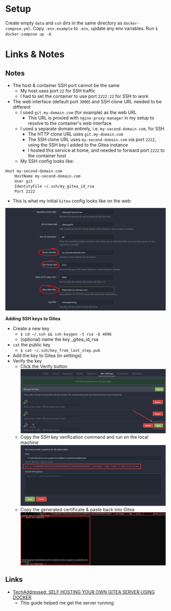 # Setup

Create empty `data` and `ssh` dirs in the same directory as `docker-compose.yml`. Copy `.env.example` to `.env`, update any env variables. Run `$ docker-compose up -d`.

# Links & Notes

## Notes

* The host & container SSH port cannot be the same
    * My host uses port `22` for SSH traffic
    * I had to set the container to use port `2222:22` for SSH to work
* The web interface (default port `3000`) and SSH clone URL needed to be different
    * I used `git.my-domain.com` (for example) as the web URL
        * This URL is proxied with `nginx-proxy-manager` in my setup to resolve to the container's web interface
    * I used a separate domain entirely, i.e. `my-second-domain.com`, for SSH
        * The HTTP clone URL uses `git.my-domain.com`
        * The SSH clone URL uses `my-second-domain.com` via port `2222`, using the SSH key I added to the Gitea instance
        * I hosted this service at home, and needed to forward port `2222` to the container host
    * My SSH config looks like:
```
Host my-second-domain.com
    HostName my-second-domain.com
    User git
    IdentityFile ~/.ssh/my_gitea_id_rsa
    Port 2222
```

* This is what my initial `Gitea` config looks like on the web:

![gitea_conf](assets/img/gitea_setup.png)

**Adding SSH keys to Gitea**

* Create a new key
    * `$ cd ~/.ssh && ssh-keygen -t rsa -b 4096`
    * (optional) name the key <host>_gitea_id_rsa
* `cat` the public key
    * `$ cat ~/.ssh/key_from_last_step.pub`
* Add the key to Gitea (in settings)
* Verify the key
    * Click the Verify button
    ![gitea_verify_button](assets/img/gitea_verify_ssh_button.png)
    * Copy the SSH key verification command and run on the local machine
    ![gitea_verify_key](assets/img/gitea_verify_command.png)
    * Copy the generated certificate & paste back into Gitea
    ![gitea_verify_ssh_cert](assets/img/gitea_verify_ssh_cert.png)

## Links

- [TechAddressed: SELF HOSTING YOUR OWN GITEA SERVER USING DOCKER](https://www.techaddressed.com/tutorials/hosting-gitea-using-docker/)
    -  This guide helped me get the server running
